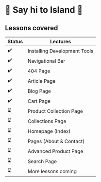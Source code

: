 # :wave: Say hi to Island :wave:

## Lessons covered

Status | Lectures
------------ | -------------
:heavy_check_mark: | Installing Development Tools
:heavy_check_mark: | Navigational Bar
:heavy_check_mark: | 404 Page
:heavy_check_mark: | Article Page
:heavy_check_mark: | Blog Page
:heavy_check_mark: | Cart Page
:hourglass: | Product Collection Page
:hourglass: | Collections Page
:hourglass: | Homepage (Index)
:hourglass: | Pages (About & Contact)
:hourglass: | Advanced Product Page
:hourglass: | Search Page
:hourglass: | More lessons coming